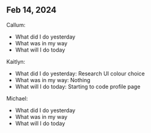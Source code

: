 ## Feb 14, 2024
Callum:
- What did I do yesterday
- What was in my way
- What will I do today

Kaitlyn:
- What did I do yesterday: Research UI colour choice
- What was in my way: Nothing
- What will I do today: Starting to code profile page

Michael:
- What did I do yesterday
- What was in my way
- What will I do today
